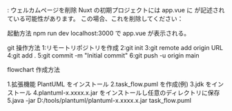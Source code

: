 : ウェルカムページを削除
Nuxt の初期プロジェクトには app.vue に <NuxtWelcome /> が記述されている可能性があります。
この場合、これを削除してください：

起動方法
npm run dev
localhost:3000 で app.vue が表示される。

git 操作方法
1:リモートリポジトリを作成
2:git init
3:git remote add origin URL
4:git add .
5:git commit -m "Initial commit"
6:git push -u origin main

flowchart 作成方法

1.拡張機能 PlantUML をインストール
2.task_flow.puml を作成(例)
3.jdk をインストール
4.plantuml-x.xxxx.x.jar をインストールし任意のディレクトリに保存
5.java -jar D:/tools/plantuml/plantuml-x.xxxx.x.jar task_flow.puml
